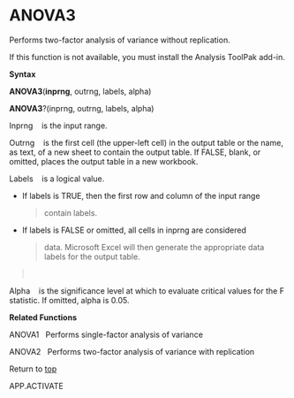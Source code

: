 ANOVA3
======

Performs two-factor analysis of variance without replication.

If this function is not available, you must install the Analysis ToolPak
add-in.

**Syntax**

**ANOVA3**(**inprng**, outrng, labels, alpha)

**ANOVA3**?(inprng, outrng, labels, alpha)

Inprng    is the input range.

Outrng    is the first cell (the upper-left cell) in the output table or
the name, as text, of a new sheet to contain the output table. If FALSE,
blank, or omitted, places the output table in a new workbook.

Labels    is a logical value.

-   If labels is TRUE, then the first row and column of the input range
    > contain labels.

-   If labels is FALSE or omitted, all cells in inprng are considered
    > data. Microsoft Excel will then generate the appropriate data
    > labels for the output table.

>  

Alpha    is the significance level at which to evaluate critical values
for the F statistic. If omitted, alpha is 0.05.

**Related Functions**

ANOVA1   Performs single-factor analysis of variance

ANOVA2   Performs two-factor analysis of variance with replication

Return to [top](#A)

APP.ACTIVATE
